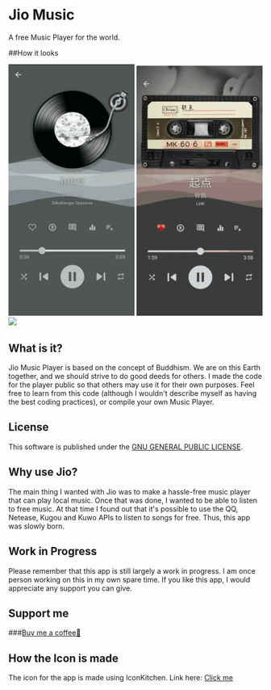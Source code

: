 # Jio Music

A free Music Player for the world.

##How it looks

<img src="./screenshots/screen1.gif" width="250vh">
<img src="./screenshots/screen2.gif" width="250vh">
<img src="./screenshots/screen3.gif" width="250vh">

## What is it?

Jio Music Player is based on the concept of Buddhism. We are on this Earth together, and we should strive to do good deeds for others. I made the code for the player public so that others may use it for their own purposes. Feel free to learn from this code (although I wouldn't describe myself as having the best coding practices), or compile your own Music Player.

## License
This software is published under the [GNU GENERAL PUBLIC LICENSE](./COPYING).

## Why use Jio?
The main thing I wanted with Jio was to make a hassle-free music player that can play local music. Once that was done, I wanted to be able to listen to free music. At that time I found out that it's possible to use the QQ, Netease, Kugou and Kuwo APIs to listen to songs for free. Thus, this app was slowly born.

## Work in Progress
Please remember that this app is still largely a work in progress. I am once person working on this in my own spare time. If you like this app, I would appreciate any support you can give.

## Support me
###[Buy me a coffee🤗](https://www.buymeacoffee.com/alexanderg5)


## How the Icon is made
 The icon for the app is made using IconKitchen. Link here: [Click me](https://icon.kitchen/i/H4sIAAAAAAAAAzWQTU%2FDMAyG%2F0plrkOiGxtab3xsCATSJHoCcUgbN42U1iVNQNXU%2F46dwi157PdxnDN8KxdxhOIMjSmnAaEA2ymDsGJwaBqsA1dhbJWmH4aVuSdHntHFOt%2Fvmk1if0njlbbYh8Qe%2Fy%2FsriWTS2i72T0cD9yQ0FrQvl7fVFeMVG8ca663s%2BTfWpWk41e0vuaCvOiktLa9EWegAYo8X4G3puUpcqwoBOqWs8MmUZYNY2mDqOHZUvYaR1uzjakyzvbCb7PSRzdlR4%2B4NGQnpyb0qe%2Bpph6K4CPK7UVNFFkNbSoeadmxUZ11k7juEN8RYebJHeno5H8%2FeDvtyWrJsPlyDOQRPudf2G0vt4MBAAA%3D)